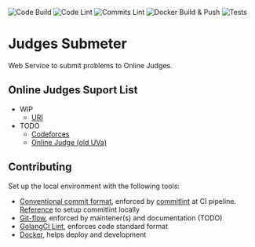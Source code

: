 ![Code Build](https://github.com/RodrigoCMoraes/judges_submeter/actions/workflows/code_build.yml/badge.svg)
![Code Lint](https://github.com/RodrigoCMoraes/judges_submeter/actions/workflows/code_lint.yml/badge.svg)
![Commits Lint](https://github.com/RodrigoCMoraes/judges_submeter/actions/workflows/commit_lint.yml/badge.svg)
![Docker Build & Push](https://github.com/RodrigoCMoraes/judges_submeter/actions/workflows/docker_build_and_push.yml/badge.svg)
![Tests](https://github.com/RodrigoCMoraes/judges_submeter/actions/workflows/tests.yml/badge.svg)

# Judges Submeter

Web Service to submit problems to Online Judges.

## Online Judges Suport List

* WIP 
  * [URI](https://www.urionlinejudge.com.br/)
* TODO
  * [Codeforces](http://codeforces.com/) 
  * [Online Judge (old UVa)](https://onlinejudge.org/)

## Contributing

Set up the local environment with the following tools:

  * [Conventional commit format](https://www.conventionalcommits.org/en/v1.0.0/), enforced by [commitlint](https://github.com/conventional-changelog/commitlint) at CI pipeline. [Reference](https://commitlint.js.org/#/guides-local-setup) to setup commitlint locally
  * [Git-flow](https://www.atlassian.com/git/tutorials/comparing-workflows/gitflow-workflow), enforced by maintener(s) and documentation (TODO)
  * [GolangCI Lint](https://golangci-lint.run/), enforces code standard format
  * [Docker](https://www.docker.com/), helps deploy and development